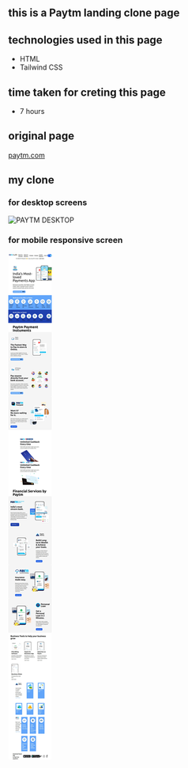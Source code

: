## this is a Paytm landing clone page

## technologies used in this page

- HTML
- Tailwind CSS

## time taken for creting this page

- 7 hours

## original page

[paytm.com]("https://paytm.com/")

## my clone

### for desktop screens

![PAYTM DESKTOP](./fin_paytm_1.png)

### for mobile responsive screen

![PAYTM MOBILE](./fin_paytm_2.png)

